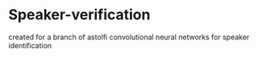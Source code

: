 # Speaker-verification
created for a branch of astolfi convolutional neural networks for speaker identification
